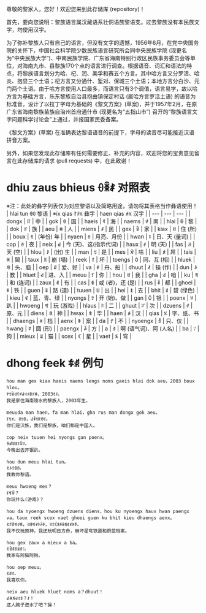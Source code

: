 尊敬的黎家人，您好！欢迎您来到此存储库 (repository)！

首先，要向您说明：黎族语言属汉藏语系壮侗语族黎语支。过去黎族没有本民族文字，均使用汉字。

为了弥补黎族人只有自己的语言，但没有文字的遗憾，1956年6月，在党中央国务院的关怀下，中国社会科学院少数民族语言研究所会同中央民族学院 (现更名为“中央民族大学”)、中南民族学院、广东省海南特别行政区民族事务委员会等单位，对海南九市、县黎族170个点的语言进行调查。根据语音、词汇和语法的特点，将黎族语言划分为哈、杞、润、美孚和赛五个方言。其中哈方言又分罗活、哈炎、抱显三个土语；杞方言又分通什、堑对、保城三个土语；本地方言分白沙、元门两个土语。由于哈方言使用人口最多，而语言只有3个调值，语言易学，故以哈方言为基础方言，乐东黎族自治县抱由镇保定村话 (属哈方言罗活土语) 的语音为标准音，设计了以拉丁字母为基础的《黎文方案》(草案)，并于1957年2月，在原广东省海南黎族苗族自治州首府通什市 (现更名为“五指山市”) 召开的“黎族语言文字问题科学讨论会”上通过，并报国家民委备案。

《黎文方案》(草案) 在准确表达黎语语音的前提下，字母的读音尽可能接近汉语拼音方案。

另外，如果您发现此存储库有任何需要修正、补充的内容，欢迎将您的宝贵意见留言在此存储库的请求 (pull requests) 中，在此致谢！

# dhiu zaus bhieus ꌡꉚꑴ 对照表
※注：此处的彝字列表仅为对应黎语以及简略用途，请勿将其表格当作彝语使用！
| hlai tun ꆺꈲ 黎语 | ※ix qias ꆈꌠꁱ 彝字 | haen qias ꉌꁱ 汉字 |
| --- | --- | --- |
| dongx | ꍏ | 中 |
| gok | ꇩ | 国 |
| haeis | ꉰ | 海 |
| naems | ꆆ | 南 |
| hlai | ꆺ | 黎 |
| dok | ꋇ | 族 |
| aeu | ꊿ | 人 |
| miens | ꂱ | 民 |
| gex | ꀁ | 家 |
| kiax | ꀀ | 住 (所) |
| boux | ꈓ | (年份) 年 |
| nyaen | ꆪ | 月亮、月份 |
| hwan | ꑍ | 日、天 (量词) |
| cop | ꈊ | 夜 |
| neix | ꀃ | 今 (天)、这(指示代词) |
| haux | ꂱ | 明 (天) |
| fas | ꃅ | 天 (空) |
| hlou | ꌠ | (出) 生 |
| man | ꉬ | 是 |
| mes | ꑞ | 啥 |
| liu | ꁜ | 屌 |
| tais | ꁒ | 閪 |
| taux | ꐡ | 崩 (塌) |
| reek | ꄸ | 坏 |
| toengs | ꐋ | 同、互 (相) |
| hluek | ꀑ | 头、脑 |
| oep | ꉾ | 爱、好 |
| va | ꇉ | 舟、船 |
| dhuut | ꊻ | 操 (作) |
| dun | ꂘ | 教 |
| hluet | ꃹ | 进、入 |
| meuu | ꆏ | 你 |
| hou | ꀀ | 我 |
| gha | ꅽ | 咱 |
| ku | ꄮ | 和 (连词) |
| zaux | ꐥ | 有 |
| cas | ꅀ | 或 (者)，还 (是) |
| rus | ꑋ | 都 |
| ghoei | ꎸ | 铁 |
| guen | ꈜ | 路 (道) |
| tuuen | ꅐ | 出 |
| hei | ꁧ | 去 |
| bhit | ꀊ | 碧 (绿色) |
| kieu | ꃴ | 蓝、青、绿 |
| nyongs | ꇬ | 开 (始)、做 |
| gan | ꐍ | 银 |
| poenx | ꅞ | 趴 |
| hwoeng | ꈩ | 玩 (游戏) |
| hlaus | ꑍ | 二 |
| ghuut | ꃢ | 次 |
| dzuens | ꂴ | 原、元 |
| diens | ꌋ | 神 |
| hwax | ꉸ | 华 |
| haen | ꉌ | 汉 |
| qias | ꁱ | 字、纸、书 |
| dhaengs | ꄉ | 档 |
| aenx | ꃆ | 案 |
| da | ꀋ | 不 |
| nyoengx | ꀉ | 只、仅 |
| hwang | ꈭ | 圆 (形) |
| paengx | ꎏ | 方 |
| a | ꀊ | 啊 (语气词)、阿 (人名) |
| ba | ꈌ | 狗 |
| mieux | ꑐ | 猫 |
| scex | ꏸ | 星 |
| vaet | ꐬ | 穹 |

# dhong feek ꅺꅇ 例句
```
hou man gex kiax haeis naems lengs noms gaeis hlai dok aeu，2003 boux hlou。
ꉢꉬꀁꀀꉰꆆꆀꒉꃤꆺꋇꊿ，2003ꈓꌠ。
我是家住海南陵水的黎族人，2003年生。
```

```
meuuda man haen，fa man hlai，gha rus man dongx gok aeu。
ꆏꉬꉌ，ꀀꉬꆺ，ꅽꑋꉬꍏꇩꉰ。
你们是汉族，我们是黎族，咱们都是中国人。
```

```
cop neix tuuen hei nyongs gan poenx。
ꈊꀃꅐꁧꇬꐍꅞ。
今晚出去开银趴。
```

```
hou dun meuu hlai tun。
ꀀꂘꆏꆺꈲ。
我教你黎语。
```

```
meuu hwoeng mes？
ꆏꈩꑞ？
你玩什么(游戏)？
```

```
hou da nyoengx hwoeng dzuens diens，hou ku nyoengx haux hwan paengx va，taux reek scex vaet ghoei guen ku bhit kieu dhaengs aenx。
ꀀꀋꀉꈩꂴꌋ，ꀀꅀꈩꂱꑍꎏꇉ，ꐡꄸꏸꐬꎸꈜꄮꀊꃴꄉꃆ。
我不仅玩原神，我还玩明日方舟，崩坏星穹铁道和蔚蓝档案。
```

```
hou gex zaux a mieux a ba。
ꀀꀁꐥꀊꑐꀊꈌ。
我家有阿猫阿狗。
```

```
hou oep meuu。
ꀀꉾꆏ。
我喜欢你。
```

```
neix aeu hluek hluet noms a？dhuut！
ꀃꊿꀑꃹꒉꀊ？ꊻ！
这人脑子进水了吧？操！
```
